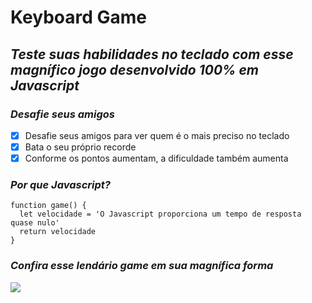 # Keyboard Game
## *Teste suas habilidades no teclado com esse magnífico jogo desenvolvido 100% em Javascript*

### *Desafie seus amigos*
- [x] Desafie seus amigos para ver quem é o mais preciso no teclado
- [x] Bata o seu próprio recorde
- [x] Conforme os pontos aumentam, a dificuldade também aumenta

### *Por que Javascript?*
```
function game() {
  let velocidade = 'O Javascript proporciona um tempo de resposta quase nulo'
  return velocidade
}
```

### *Confira esse lendário game em sua magnífica forma*
![](https://ibb.co/H4hBTVL.png)






